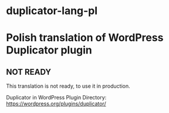 # duplicator-lang-pl
Polish translation of WordPress Duplicator plugin
=================================================

NOT READY
-------
This translation is not ready, to use it in production. 

Duplicator in WordPress Plugin Directory:
https://wordpress.org/plugins/duplicator/